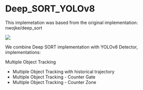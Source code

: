 # Deep_SORT_YOLOv8
This implemetation was based from the original implementation: nwojke/deep_sort

![](out.gif)

We combine Deep SORT implementation with YOLOv8 Detector, implementations:

Multiple Object Tracking 
   - Multiple Object Tracking with historical trajectory
   - Multiple Object Tracking - Counter Gate
   - Multiple Object Tracking - Counter Zone



